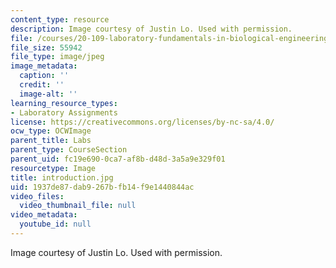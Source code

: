```yaml
---
content_type: resource
description: Image courtesy of Justin Lo. Used with permission.
file: /courses/20-109-laboratory-fundamentals-in-biological-engineering-fall-2007/1937de87dab9267bfb14f9e1440844ac_introduction.jpg
file_size: 55942
file_type: image/jpeg
image_metadata:
  caption: ''
  credit: ''
  image-alt: ''
learning_resource_types:
- Laboratory Assignments
license: https://creativecommons.org/licenses/by-nc-sa/4.0/
ocw_type: OCWImage
parent_title: Labs
parent_type: CourseSection
parent_uid: fc19e690-0ca7-af8b-d48d-3a5a9e329f01
resourcetype: Image
title: introduction.jpg
uid: 1937de87-dab9-267b-fb14-f9e1440844ac
video_files:
  video_thumbnail_file: null
video_metadata:
  youtube_id: null
---
```

Image courtesy of Justin Lo. Used with permission.